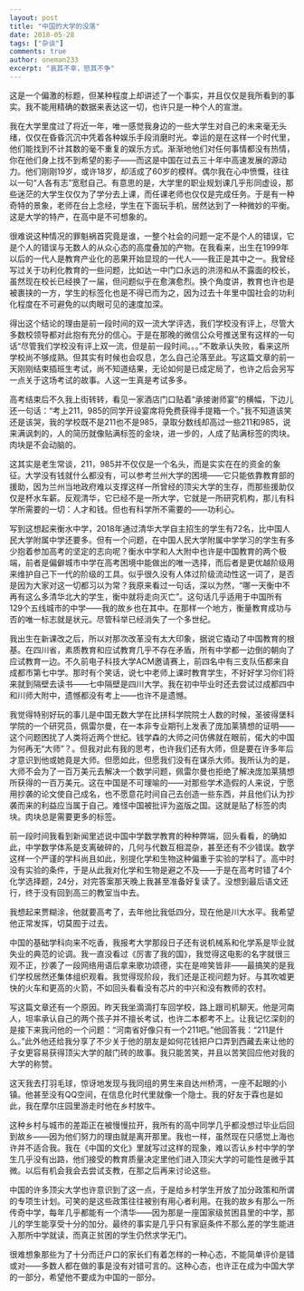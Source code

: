 ```yaml
---
layout: post
title: "中国的大学的没落"
date: 2018-05-28
tags: ["杂谈"]
comments: true
author: oneman233
excerpt: "哀其不幸，怒其不争"
---
```


这是一个偏激的标题，但某种程度上却讲述了一个事实，并且仅仅是我所看到的事实。我不能用精确的数据来表达这一切，也许只是一种个人的宣泄。

我在大学里度过了将近一年，唯一感觉我身边的一些大学生对自己的未来毫无头绪，仅仅在昏昏沉沉中凭着各种娱乐手段消磨时光。幸运的是在这样一个时代里，他们能找到不计其数的毫不重复的娱乐方式。渐渐地他们对任何事情都没有热情，你在他们身上找不到希望的影子——而这是中国在过去三十年中高速发展的源动力。他们刚刚19岁，或许18岁，却活成了60岁的模样。偶尔我在心中愤慨，往往以一句“人各有志”宽慰自己。有意思的是，大学里的职业规划课几乎形同虚设，那些迷茫的大学生仅仅为了学分去上课，而任课老师也仅仅是完成任务。于是有一种奇特的景象，老师在台上念经，学生在下面玩手机，居然达到了一种微妙的平衡。这是大学的特产，在高中是不可想象的。

很难说这种情况的罪魁祸首究竟是谁，一整个社会的问题一定不是个人的错误，它是个人的错误与无数人的从众心态的高度叠加的产物。在我看来，出生在1999年以后的一代人是教育产业化的恶果开始显现的一代人——我正是其中之一。我曾经写过关于功利化教育的一些问题，比如达一中门口永远的洪涝和从不露面的校长，虽然现在校长已经换了一届，但问题似乎在愈演愈烈。换个角度讲，教育也许也是被裹挟的一方，学生的标签化也是不得已而为之，因为过去十年里中国社会的功利化程度在不可避免的以肉眼可见的速度加深。

得出这个结论的理由是前一段时间的双一流大学评选，我们学校没有评上，尽管大多数校领导都对此抱有充分的信心。于是在那晚的微信公众号推送里有这样的一句话“尽管我们学校没有评上双一流，但是前一段时间。。。”不敢承认失败，看来这所学校尚不够成熟。但其实有时候也会叹息，怎么自己沦落至此。写这篇文章的前一天刚刚结束插班生考试，尚不知道结果，无论如何是已成定局了，也许之后会另写一点关于这场考试的故事。人这一生真是考试多多。

高考结束后不久我上街转转，看见一家酒店门口贴着“承接谢师宴”的横幅，下边儿还一句话：“考上211，985的同学开设宴席将免费获得手提箱一个。”我不知道该笑还是该哭，我的学校既不是211也不是985，录取分数线却高过一些211和985，说来满讽刺的，人的简历就像贴满标签的金块，进一步的，人成了贴满标签的肉块。肉块是不会动脑的。

这其实是老生常谈，211，985并不仅仅是一个名头，而是实实在在的资金的象征。大学没有钱就什么都没有，可以参考兰州大学的困境——它只能依靠教育部的援助，因为兰州当地政府难以支撑这样一所曾经的顶尖大学的生存，而那些援助仅仅是杯水车薪。反观清华，它已经不是一所大学，它就是一所研究机构，那儿有科学所需要的一切：人才和钱。但也有科学所不需要的——功利心。

写到这想起来衡水中学，2018年通过清华大学自主招生的学生有72名，比中国人民大学附属中学还要多。但有一个问题，在中国人民大学附属中学学习的学生有多少抱着参加高考的坚定的志向呢？衡水中学和人大附中也许是中国教育的两个极端，前者是偏僻城市中学在高考困境中能做出的唯一选择，而后者是更优越阶级用来维护自己下一代的阶级的工具。似乎很久没有人体过阶级流动性这一词了，是否是因为大家对这一切都习以为常？我原来看过一句话，深以为然，“哪一天衡中不再有这么多清华北大的学生，衡中就将走向灭亡”。这句话几乎适用于中国所有129个五线城市的中学——我的故乡也在其中。在那样一个地方，衡量教育成功与否的唯一标志就是状元。尽管科举已经消失了一个多世纪。

我出生在新课改之后，所以对那次改革没有太大印象，据说它撬动了中国教育的根基。在四川省，素质教育和应试教育几乎不存在矛盾，所有中学都一边倒的朝向了应试教育一边。不久前电子科技大学ACM邀请赛上，前四名中有三支队伍都来自成都市第七中学。那时有个笑话，说七中老师上课时教育学生，不好好学习你们将来就到隔壁去读书——七中隔壁是四川大学。我在初中毕业时还去尝试过成都四中和川师大附中，遗憾都没有考上——也许不是遗憾。

我觉得特别好玩的事儿是中国无数大学在比拼科学院院士人数的时候，圣彼得堡科学院的一个研究员，佩雷尔曼，在一本非专业期刊上发表了庞加莱猜想的证明——这个问题困扰了人类将近两个世纪。钱学森的大师之问仿佛就在眼前，偌大的中国为何再无“大师”？。但我对此有我的思考，也许我们还有大师，但是要在许多年后才意识到他或她竟是大师。但愿如此，但愿我们没有在谋杀大师。我所认为的是，大师不会为了一百万美元去解决一个数学问题，佩雷尔曼也拒绝了解决庞加莱猜想所获得的一百万美元。这在中国是不可理喻的——对那些学术造假的人来说，宁愿用抄袭的论文使自己成名，也不愿意花时间自己去创造一些东西，并且他们认为抄袭而来的利益应当属于自己。难怪中国被批评为盗版之国。这就是贴了标签的肉块。肉块总是需要更多的标签。

前一段时间我看到新闻里述说中国中学数学教育的种种弊端，回头看看，的确如此，中学数学体系是支离破碎的，几何与代数互相混杂，甚至还有不少错误。数学这样一个严谨的学科尚且如此，别提化学和生物这种偏重于实验的学科了。高中时没有实验的条件，于是从此我对化学和生物是避之不及——于是在高考时错了4个化学选择题，24分，对完答案那天晚上我甚至准备好复读了。没想到最后语文还行，终于没有回到高三的教室当中去。

我想起来贾糊涂，他就要高考了，去年他比我低四分，现在他是川大水平。我希望他正常发挥，切莫囿于过去。

中国的基础学科向来不吃香，我报考大学那段日子还有说机械系和化学系是毕业就失业的典范的论调。我一直没看过《厉害了我的国》，我觉得这电影的名字就很三观不正，抄袭了一段网络用语后拿来歌功颂德，实在是啼笑皆非——最搞笑的是我们学校居然还集体组织观看。我觉得现阶段，我们还是正视问题为好。与其吹嘘更快的火车和更高的火箭，不如回头看看没有芯片的中兴和没有教师的农村。

写这篇文章还有一个原因。昨天我坐滴滴打车回学校，路上跟司机聊天。他是河南人，坦率承认自己的两个孩子并不擅长考试，也许二本都考不上。让我记忆深刻的是接下来我问他的一个问题：“河南省好像只有一个211吧。”他回答我：“211是什么。”此外他还给我分享了不少关于他的朋友是如何花钱把户口弄到西藏去来让他的子女更容易获得顶尖大学的敲门砖的故事。我只能苦笑，并且以苦笑回应他对我的大学的称赞。

这天我去打羽毛球，惊讶地发现与我同组的男生来自达州桥湾，一座不起眼的小镇。他甚至没有QQ空间，在信息化时代里就像一个隐士。我的好友于霖也是如此，我在摩尔庄园里游走时他在乡村放牛。

这种乡村与城市的差距正在被慢慢拉开，我所有的高中同学几乎都没想过毕业后回到故乡——因为他们努力的理由就是离开那里。我也一样，虽然现在只感觉上海也许并不适合我。我在《中国的文化》里就写过这样的现象，难以否认乡村中学的学生几乎没有出路，他们接受的教育质量决定里他们进入顶尖大学的可能性是微乎其微。以后有机会我会去尝试支教，在那之后再来讨论这些。

中国的许多顶尖大学也许意识到了这一点，于是给乡村学生开放了加分政策和所谓的专项生计划。可笑的是这些政策往往被别有用心者利用。在我的故乡有那么一所传奇中学，每年几乎都能有一个清华——因为那是一座国家级贫困县里的中学，那儿的学生能享受十分的加分。最终的事实是几乎只有家庭条件不那么差的学生能进入那所中学就读，而真正贫困的学生仍然求学无门。

很难想象那些为了十分而迁户口的家长们有着怎样的一种心态，不能简单评价是错或对——多数人都在做的事是没有对错可言的。这种心态，也许正在成为中国大学的一部分，希望他不要成为中国的一部分。